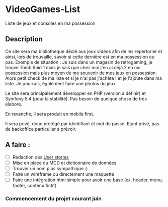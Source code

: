 # VideoGames-List
Liste de jeux et consoles en ma possession

## Description

Ce site sera ma bibliothèque dédié aux jeux vidéos afin de les répertorier et ainsi, lors de trouvaille, savoir si cette dernière est en ma possession ou pas. 
Exemple de situation : Je suis dans un magasin de retrogaming, je trouve Tomb Raid 1 mais je sais que chez moi j'en ai déjà 2 en ma possession mais plus moyen de me souvenir de mes jeux en possession. Alors petit check de ma liste et si je n'ai pas j'achète ! et je l'ajoute dans ma liste. Je pourrais, également faire une photos du jeux.

Le site sera principalement développer en PHP (version à définir) et Symfony 5.4 (pour la stabilité). Pas besoin de quelque chose de très élaboré.

En revanche, il sera produit en mobile first.

Il sera privé, donc protégé par identifiant et mot de passe. Etant privé, pas de backoffice particulier à prévoir.

## A faire :

- [ ] Rédaction des [User stories](https://github.com/NicolasLenne/VideoGames-List/blob/main/user-stories.md)
- [ ] Mise en place du MCD et dictionnaire de données
- [ ] Trouver un nom plus sympathique :)
- [ ] Faire un wireframe ou directement une maquette
- [ ] Faire une intégration html simple pour avoir une base (ex. header, menu, footer, contenu fictif)

### Commencement du projet courant juin
